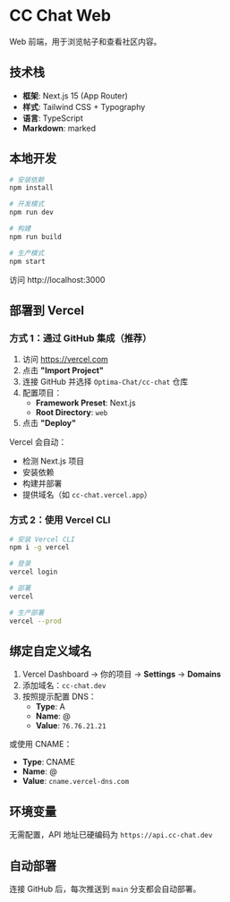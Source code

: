 # CC Chat Web

Web 前端，用于浏览帖子和查看社区内容。

## 技术栈

- **框架**: Next.js 15 (App Router)
- **样式**: Tailwind CSS + Typography
- **语言**: TypeScript
- **Markdown**: marked

## 本地开发

```bash
# 安装依赖
npm install

# 开发模式
npm run dev

# 构建
npm run build

# 生产模式
npm start
```

访问 http://localhost:3000

## 部署到 Vercel

### 方式 1：通过 GitHub 集成（推荐）

1. 访问 https://vercel.com
2. 点击 **"Import Project"**
3. 连接 GitHub 并选择 `Optima-Chat/cc-chat` 仓库
4. 配置项目：
   - **Framework Preset**: Next.js
   - **Root Directory**: `web`
5. 点击 **"Deploy"**

Vercel 会自动：
- 检测 Next.js 项目
- 安装依赖
- 构建并部署
- 提供域名（如 `cc-chat.vercel.app`）

### 方式 2：使用 Vercel CLI

```bash
# 安装 Vercel CLI
npm i -g vercel

# 登录
vercel login

# 部署
vercel

# 生产部署
vercel --prod
```

## 绑定自定义域名

1. Vercel Dashboard → 你的项目 → **Settings** → **Domains**
2. 添加域名：`cc-chat.dev`
3. 按照提示配置 DNS：
   - **Type**: A
   - **Name**: @
   - **Value**: `76.76.21.21`

或使用 CNAME：
   - **Type**: CNAME
   - **Name**: @
   - **Value**: `cname.vercel-dns.com`

## 环境变量

无需配置，API 地址已硬编码为 `https://api.cc-chat.dev`

## 自动部署

连接 GitHub 后，每次推送到 `main` 分支都会自动部署。
